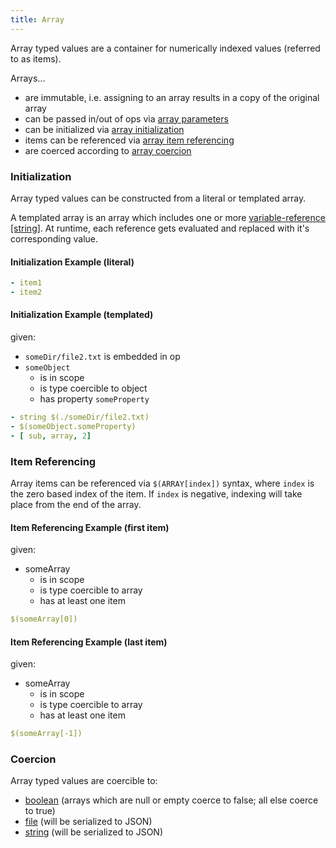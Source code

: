 ```yaml
---
title: Array
---
```


Array typed values are a container for numerically indexed values (referred to as items).

Arrays...
- are immutable, i.e. assigning to an array results in a copy of the original array
- can be passed in/out of ops via [array parameters](../op-directory/op/parameter/array.md)
- can be initialized via [array initialization](#initialization)
- items can be referenced via [array item referencing](#item-referencing)
- are coerced according to [array coercion](#coercion)

### Initialization
Array typed values can be constructed from a literal or templated array.
 
A templated array is an array which includes one or more [variable-reference [string]](../op-directory/op/variable-reference.md).
At runtime, each reference gets evaluated and replaced with it's corresponding value. 

#### Initialization Example (literal)
```yaml
- item1
- item2
```

#### Initialization Example (templated)
given:
- `someDir/file2.txt` is embedded in op
- `someObject` 
  - is in scope
  - is type coercible to object
  - has property `someProperty`

```yaml
- string $(./someDir/file2.txt)
- $(someObject.someProperty)
- [ sub, array, 2]
```

### Item Referencing
Array items can be referenced via `$(ARRAY[index])` syntax, where `index` is the zero based index of the item. 
If `index` is negative, indexing will take place from the end of the array.

#### Item Referencing Example (first item)
given:
- someArray
  - is in scope
  - is type coercible to array
  - has at least one item

```yaml
$(someArray[0])
```

#### Item Referencing Example (last item)
given:
- someArray
  - is in scope
  - is type coercible to array
  - has at least one item

```yaml
$(someArray[-1])
```

### Coercion
Array typed values are coercible to:

- [boolean](boolean.md) (arrays which are null or empty coerce to false; all else coerce to true)
- [file](file.md) (will be serialized to JSON)
- [string](string.md) (will be serialized to JSON)